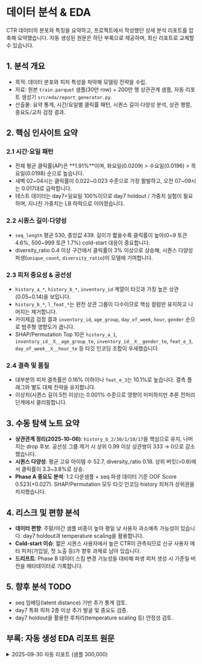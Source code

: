 # 데이터 분석 & EDA
CTR 데이터의 분포와 특징을 요약하고, 프로젝트에서 작성했던 상세 분석 리포트를 압축해 요약했습니다. 자동 생성된 원문은 하단 부록으로 제공하며, 최신 리포트로 교체할 수 있습니다.

## 1. 분석 개요
- 목적: 데이터 분포와 피처 특성을 파악해 모델링 전략을 수립.
- 자료: 원본 `train.parquet` 샘플(30만 row) + 200만 행 상관관계 샘플, 자동 리포트 생성기 `src/eda/report_generator.py`.
- 산출물: 요약 통계, 시간/요일별 클릭률 패턴, 시퀀스 길이·다양성 분석, 상관 행렬, 중요도/교차 검정 결과.

## 2. 핵심 인사이트 요약
### 2.1 시간·요일 패턴
- 전체 평균 클릭률(AP)은 **1.91%**이며, 화요일(0.0209) > 수요일(0.0196) > 목요일(0.0198) 순으로 높습니다.
- 새벽 02~04시는 클릭률이 0.022~0.023 수준으로 가장 활발하고, 오전 07~09시는 0.017대로 급락합니다.
- 테스트 데이터는 day7=일요일 100%이므로 day7 holdout / 가중치 실험이 필요하며, 지나친 가중치는 LB 하락으로 이어졌습니다.

### 2.2 시퀀스 길이·다양성
- `seq_length` 평균 530, 중앙값 439. 길이가 짧을수록 클릭률이 높아(0~9 토큰 4.6%, 500~999 토큰 1.7%) cold-start 대응이 중요합니다.
- diversity_ratio 0.4 이상 구간에서 클릭률이 3% 이상으로 상승해, 시퀀스 다양성 파생(`unique_count`, `diversity_ratio`)이 모델에 기여합니다.

### 2.3 피처 중요성 & 공선성
- `history_a_*`, `history_b_*`, `inventory_id` 계열이 타깃과 가장 높은 상관(0.05~0.14)을 보입니다.
- `history_b_*`, `l_feat_*`는 완전 상관 그룹이 다수이므로 핵심 컬럼만 유지하고 나머지는 제거합니다.
- 카이제곱 검정 결과 `inventory_id`, `age_group`, `day_of_week`, `hour`, `gender` 순으로 범주형 영향도가 큽니다.
- SHAP/Permutation Top 10은 `history_a_1`, `inventory_id__X__age_group_te`, `inventory_id__X__gender_te`, `feat_e_3`, `day_of_week__X__hour_te` 등 타깃 인코딩 조합이 우세했습니다.

### 2.4 결측 및 품질
- 대부분의 피처 결측률은 0.16% 이하이나 `feat_e_3`는 10.1%로 높습니다. 결측 플래그와 별도 대체 전략을 유지합니다.
- 이상치(시퀀스 길이 5천 이상)는 0.001% 수준으로 영향이 미미하지만 추론 전처리 단계에서 클리핑합니다.

## 3. 수동 탐색 노트 요약
- **상관관계 정리(2025-10-06)**: `history_b_2/30/1/10/17`을 핵심으로 유지, 나머지는 drop 후보. 공선성 그룹 제거 시 상위 0.99 이상 상관쌍이 333 → 0으로 감소했습니다.
- **시퀀스 다양성**: 평균 고유 아이템 수 52.7, diversity_ratio 0.18. 상위 버킷(>0.6)에서 클릭률이 3.3~3.8%로 상승.
- **Phase A 중요도 분석**: 1:2 다운샘플 + seq 파생 데이터 기준 OOF Score 0.523(+0.027). SHAP/Permutation 모두 타깃 인코딩·history 피처가 상위권을 차지했습니다.

## 4. 리스크 및 편향 분석
- **데이터 편향**: 주말/야간 샘플 비중이 높아 평일 낮 사용자 과소예측 가능성이 있습니다. day7 holdout과 temperature scaling을 활용합니다.
- **Cold-start 이슈**: 짧은 시퀀스 사용자에서 높은 CTR이 관측되므로 신규 사용자 메타 피처(가입일, 첫 노출 등)가 향후 과제로 남아 있습니다.
- **드리프트**: Phase B 데이터 스킴 변경 가능성을 대비해 파생 피처 생성 시 기준일·버전을 메타데이터로 기록합니다.

## 5. 향후 분석 TODO
- seq 임베딩(latent distance) 기반 추가 통계 검토.
- day7 특화 피처 2종 이상 추가 발굴 및 중요도 검증.
- day7 holdout을 활용한 후처리(temperature scaling 등) 안정성 검토.

## 부록: 자동 생성 EDA 리포트 원문
<details>
<summary>2025-09-30 자동 리포트 (샘플 300,000)</summary>

# 자동 생성 EDA 리포트
- 생성 일시: 2025-09-30 16:58:47 UTC
- 샘플 크기: 300,000 (shuffle sample)
- 데이터 경로: `data/train.parquet`

## 데이터 개요
| metric | value |
| --- | --- |
| rows | 10,704,179 |
| clicks | 204,179 |
| click_rate | 0.019075 |

## 요일(day_of_week)별 클릭 통계
| day_of_week | rows | clicks | click_rate |
| --- | --- | --- | --- |
| 1 | 1525483 | 25483 | 0.016705 |
| 2 | 1532022 | 32022 | 0.020902 |
| 3 | 1529921 | 29921 | 0.019557 |
| 4 | 1530297 | 30297 | 0.019798 |
| 5 | 1529839 | 29839 | 0.019505 |
| 6 | 1530282 | 30282 | 0.019789 |
| 7 | 1526335 | 26335 | 0.017254 |

## 시간(hour)별 클릭 통계
| hour | rows | clicks | click_rate |
| --- | --- | --- | --- |
| 00 | 536658 | 9860 | 0.018373 |
| 01 | 172955 | 3527 | 0.020393 |
| 02 | 98671 | 2214 | 0.022438 |
| 03 | 78649 | 1820 | 0.023141 |
| 04 | 110006 | 2337 | 0.021244 |
| 05 | 273189 | 5464 | 0.020001 |
| 06 | 477708 | 9119 | 0.019089 |
| 07 | 603023 | 10645 | 0.017653 |
| 08 | 755311 | 13468 | 0.017831 |
| 09 | 587434 | 10384 | 0.017677 |
| 10 | 576432 | 9795 | 0.016992 |
| 11 | 512721 | 9410 | 0.018353 |
| 12 | 607775 | 11257 | 0.018522 |
| 13 | 502610 | 9984 | 0.019864 |
| 14 | 439980 | 8950 | 0.020342 |
| 15 | 417579 | 8645 | 0.020703 |
| 16 | 421292 | 8662 | 0.020561 |
| 17 | 448382 | 9255 | 0.020641 |
| 18 | 493294 | 10025 | 0.020323 |
| 19 | 569826 | 10629 | 0.018653 |
| 20 | 584545 | 10907 | 0.018659 |
| 21 | 541590 | 10604 | 0.019579 |
| 22 | 480611 | 9192 | 0.019126 |
| 23 | 413938 | 8026 | 0.019389 |

## 시퀀스 길이 요약
| mean | median | min | max | q1 | q3 |
| --- | --- | --- | --- | --- | --- |
| 552.36 | 460.00 | 1 | 6590 | 195.00 | 807.00 |

### 시퀀스 길이 구간별 클릭률
| seq_bucket | rows | clicks | click_rate |
| --- | --- | --- | --- |
| 500-999 | 93298 | 1599 | 0.017139 |
| 250-499 | 67916 | 1223 | 0.018008 |
| 100-249 | 49971 | 1023 | 0.020472 |
| 1000-2499 | 46012 | 780 | 0.016952 |
| 50-99 | 19993 | 509 | 0.025459 |
| 25-49 | 10697 | 302 | 0.028232 |
| 10-24 | 6712 | 254 | 0.037843 |
| 0-9 | 4791 | 222 | 0.046337 |
| 2500-4999 | 602 | 15 | 0.024917 |
| 5000-9999 | 8 | 1 | 0.125000 |

## 사이클릭 피처 분석
사이클릭 변환(day/hour)에 대한 평균 sin/cos 값과 클릭률 추세입니다.

### 요일 사이클릭 평균
| day_of_week | rows | click_rate | mean_sin | mean_cos |
| --- | --- | --- | --- | --- |
| 1 | 1525483 | 0.016705 | 0.000000 | 1.000000 |
| 2 | 1532022 | 0.020902 | 0.781831 | 0.623490 |
| 3 | 1529921 | 0.019557 | 0.974928 | -0.222521 |
| 4 | 1530297 | 0.019798 | 0.433884 | -0.900969 |
| 5 | 1529839 | 0.019505 | -0.433884 | -0.900969 |
| 6 | 1530282 | 0.019789 | -0.974928 | -0.222521 |
| 7 | 1526335 | 0.017254 | -0.781831 | 0.623490 |

### 시간 사이클릭 평균
| hour | rows | click_rate | mean_sin | mean_cos |
| --- | --- | --- | --- | --- |
| 00 | 536658 | 0.018373 | 0.000000 | 1.000000 |
| 01 | 172955 | 0.020393 | 0.258819 | 0.965926 |
| 02 | 98671 | 0.022438 | 0.500000 | 0.866025 |
| 03 | 78649 | 0.023141 | 0.707107 | 0.707107 |
| 04 | 110006 | 0.021244 | 0.866025 | 0.500000 |
| 05 | 273189 | 0.020001 | 0.965926 | 0.258819 |
| 06 | 477708 | 0.019089 | 1.000000 | 0.000000 |
| 07 | 603023 | 0.017653 | 0.965926 | -0.258819 |
| 08 | 755311 | 0.017831 | 0.866025 | -0.500000 |
| 09 | 587434 | 0.017677 | 0.707107 | -0.707107 |
| 10 | 576432 | 0.016992 | 0.500000 | -0.866025 |
| 11 | 512721 | 0.018353 | 0.258819 | -0.965926 |
| 12 | 607775 | 0.018522 | 0.000000 | -1.000000 |
| 13 | 502610 | 0.019864 | -0.258819 | -0.965926 |
| 14 | 439980 | 0.020342 | -0.500000 | -0.866025 |
| 15 | 417579 | 0.020703 | -0.707107 | -0.707107 |
| 16 | 421292 | 0.020561 | -0.866025 | -0.500000 |
| 17 | 448382 | 0.020641 | -0.965926 | -0.258819 |
| 18 | 493294 | 0.020323 | -1.000000 | -0.000000 |
| 19 | 569826 | 0.018653 | -0.965926 | 0.258819 |
| 20 | 584545 | 0.018659 | -0.866025 | 0.500000 |
| 21 | 541590 | 0.019579 | -0.707107 | 0.707107 |
| 22 | 480611 | 0.019126 | -0.500000 | 0.866025 |
| 23 | 413938 | 0.019389 | -0.258819 | 0.965926 |

</details>

